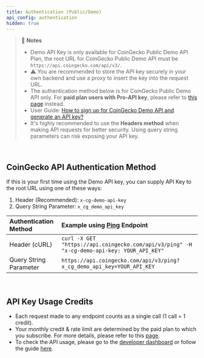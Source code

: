 ```yaml
---
title: Authentication (Public/Demo)
api_config: authentication
hidden: true
---
```

> 📘 **Notes**
>
> * Demo API Key is only available for CoinGecko Public Demo API Plan, the root URL for CoinGecko Public Demo API must be `https://api.coingecko.com/api/v3/`.
> * ⚠️ You are recommended to store the API key securely in your own backend and use a proxy to insert the key into the request URL.
> * The authentication method below is for CoinGecko Public Demo API only. For **paid plan users with Pro-API key**, please refer to [this page](https://docs.coingecko.com/v3.1.1/reference/authentication) instead.
> * User Guide: [How to sign up for CoinGecko Demo API and generate an API key?](https://support.coingecko.com/hc/en-us/articles/21880397454233)
> * It's highly recommended to use the **Headers method** when making API requests for better security. Using query string parameters can risk exposing your API key.

<br />

## CoinGecko API Authentication Method

If this is your first time using the Demo API key, you can supply API Key to the root URL using one of these ways:

1. Header (Recommended): `x-cg-demo-api-key`
2. Query String Parameter: `x_cg_demo_api_key`

| Authentication Method  | Example using [Ping](/reference/ping-server) Endpoint                                      |
| :--------------------- | :----------------------------------------------------------------------------------------- |
| Header (cURL)          | `curl -X GET "https://api.coingecko.com/api/v3/ping" -H "x-cg-demo-api-key: YOUR_API_KEY"` |
| Query String Parameter | `https://api.coingecko.com/api/v3/ping?x_cg_demo_api_key=YOUR_API_KEY`                     |

<br />

## API Key Usage Credits

* Each request made to any endpoint counts as a single call (1 call = 1 credit).
* Your monthly credit & rate limit are determined by the paid plan to which you subscribe. For more details, please refer to this [page](https://www.coingecko.com/en/api/pricing).
* To check the API usage, please go to the [developer dashboard](https://www.coingecko.com/en/developers/dashboard) or follow the guide [here](/reference/setting-up-your-api-key#4-api-usage-report).